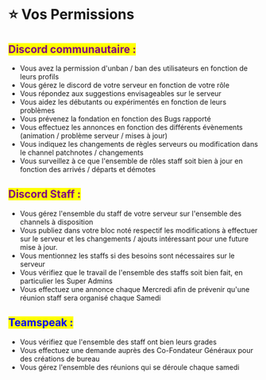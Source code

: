 # ⭐ Vos Permissions

## <mark style="color:purple;">Discord communautaire :</mark>

* Vous avez la permission d'unban / ban des utilisateurs en fonction de leurs profils
* Vous gérez le discord de votre serveur en fonction de votre rôle
* Vous répondez aux suggestions envisageables sur le serveur
* Vous aidez les débutants ou expérimentés en fonction de leurs problèmes
* Vous prévenez la fondation en fonction des Bugs rapporté
* Vous effectuez les annonces en fonction des différents évènements (animation / problème serveur / mises à jour)
* Vous indiquez les changements de règles serveurs ou modification dans le channel patchnotes / changements
* Vous surveillez à ce que l'ensemble de rôles staff soit bien à jour en fonction des arrivés / départs et démotes

## <mark style="color:purple;">Discord Staff :</mark>

* Vous gérez l'ensemble du staff de votre serveur sur l'ensemble des channels à disposition
* Vous publiez dans votre bloc noté respectif les modifications à effectuer sur le serveur et les changements / ajouts intéressant pour une future mise à jour.
* Vous mentionnez les staffs si des besoins sont nécessaires sur le serveur
* Vous vérifiez que le travail de l'ensemble des staffs soit bien fait, en particulier les Super Admins
* Vous effectuez une annonce chaque Mercredi afin de prévenir qu'une réunion staff sera organisé chaque Samedi

## <mark style="color:blue;">Teamspeak :</mark>&#x20;

* Vous vérifiez que l'ensemble des staff ont bien leurs grades
* Vous effectuez une demande auprès des Co-Fondateur Généraux pour des créations de bureau
* Vous gérez l'ensemble des réunions qui se déroule chaque samedi
